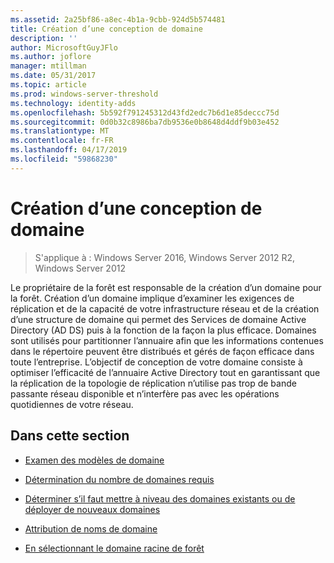 ```yaml
---
ms.assetid: 2a25bf86-a8ec-4b1a-9cbb-924d5b574481
title: Création d’une conception de domaine
description: ''
author: MicrosoftGuyJFlo
ms.author: joflore
manager: mtillman
ms.date: 05/31/2017
ms.topic: article
ms.prod: windows-server-threshold
ms.technology: identity-adds
ms.openlocfilehash: 5b592f791245312d43fd2edc7b6d1e85deccc75d
ms.sourcegitcommit: 0d0b32c8986ba7db9536e0b8648d4ddf9b03e452
ms.translationtype: MT
ms.contentlocale: fr-FR
ms.lasthandoff: 04/17/2019
ms.locfileid: "59868230"
---
```

# <a name="creating-a-domain-design"></a>Création d’une conception de domaine

>S'applique à : Windows Server 2016, Windows Server 2012 R2, Windows Server 2012

Le propriétaire de la forêt est responsable de la création d’un domaine pour la forêt. Création d’un domaine implique d’examiner les exigences de réplication et de la capacité de votre infrastructure réseau et de la création d’une structure de domaine qui permet des Services de domaine Active Directory (AD DS) puis à la fonction de la façon la plus efficace. Domaines sont utilisés pour partitionner l’annuaire afin que les informations contenues dans le répertoire peuvent être distribués et gérés de façon efficace dans toute l’entreprise. L’objectif de conception de votre domaine consiste à optimiser l’efficacité de l’annuaire Active Directory tout en garantissant que la réplication de la topologie de réplication n’utilise pas trop de bande passante réseau disponible et n’interfère pas avec les opérations quotidiennes de votre réseau.  
  
## <a name="in-this-section"></a>Dans cette section  
  
-   [Examen des modèles de domaine](../../ad-ds/plan/Reviewing-the-Domain-Models.md)  
  
-   [Détermination du nombre de domaines requis](../../ad-ds/plan/Determining-the-Number-of-Domains-Required.md)  
  
-   [Déterminer s’il faut mettre à niveau des domaines existants ou de déployer de nouveaux domaines](../../ad-ds/plan/Determining-Whether-to-Upgrade-Existing-Domains-or-Deploy-New-Domains.md)  
  
-   [Attribution de noms de domaine](../../ad-ds/plan/Assigning-Domain-Names.md)  
  
-   [En sélectionnant le domaine racine de forêt](../../ad-ds/plan/Selecting-the-Forest-Root-Domain.md)  
  


